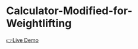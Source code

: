 # Calculator-Modified-for-Weightlifting

<a href='https://victorktkang.github.io/Calculator-Modified-for-Weightlifting/'>👉Live Demo</a>
